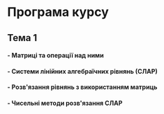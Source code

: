 # Програма курсу

## Тема 1

#### - Матриці та операції над ними

#### - Системи лінійних алгебраїчних рівнянь (СЛАР)

#### - Розв'язання рівнянь з використанням матриць

#### - Чисельні методи розв'язання СЛАР
